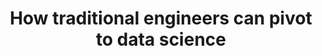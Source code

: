 ---
title: How traditional engineers can pivot to data science
tags: [Career]
style: border
color: primary
description: Drawing on personal experience, I give advice on how engineers (chemical, mechanical, etc.) can pivot to data science
external_url: https://www.linkedin.com/pulse/how-traditional-engineers-can-pivot-datascience-richard-mathews-ii/
---